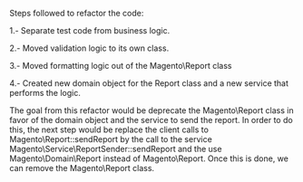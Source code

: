 Steps followed to refactor the code:

1.- Separate test code from business logic.

2.- Moved validation logic to its own class.

3.- Moved formatting logic out of the Magento\Report class

4.- Created new domain object for the Report class and a new service that performs the logic.


The goal from this refactor would be deprecate the Magento\Report class in favor of the domain object and the service to send the report. In order to do this, the next step would be replace the client calls to Magento\Report::sendReport by the call to the service Magento\Service\ReportSender::sendReport and the use Magento\Domain\Report instead of Magento\Report. Once this is done, we can remove the Magento\Report class. 

